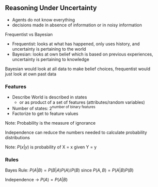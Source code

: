 ## Reasoning Under Uncertainty

- Agents do not know everything
- decisions made in absence of information or in noisy information

Frequentist vs Bayesian

- Frequentist: looks at what has happened, only uses history, and uncertainty is pertaining to the world
- Bayesian: looks at own belief which is based on previous experiences, uncertainty is pertaining to knowledge

Bayesian would look at all data to make belief choices, frequentist would just look at own past data

### Features

- Describe World is described in states
  - or as product of a set of features (attributes/random variables)
- Number of states: $2^\text{number of binary features}$
- Factorize to get to feature values

Note: Probability is the measure of ignorance

Independence can reduce the numbers needed to calculate probability distributions

Note: $P(x|y)$ is probability of X = x given Y = y

### Rules

Bayes Rule: $P(A|B) = P(B|A)P(A)/P(B)$ since $P(A, B) = P(A|B)P(B)$

Independence -> $P(A) = P(A|B)$
